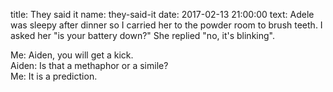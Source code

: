 title: They said it
name: they-said-it
date: 2017-02-13 21:00:00
text:
Adele was sleepy after dinner so I carried her to the powder room to brush teeth. I asked her "is your battery down?" She replied "no, it's blinking".

Me: Aiden, you will get a kick.  
Aiden: Is that a methaphor or a simile?  
Me: It is a prediction.